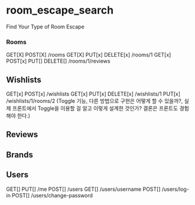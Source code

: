 # room_escape_search
Find Your Type of Room Escape

### Rooms

GET[X] POST[X] /rooms
GET[X] PUT[x] DELETE[x] /rooms/1
GET[x] POST[x] PUT[] DELETE[] /rooms/1/reviews

## Wishlists

GET[x] POST[x] /wishlists
GET[x] PUT[x] DELETE[x] /wishlists/1
PUT[x] /wishlists/1/rooms/2
(Toggle 기능, 다른 방법으로 구현은 어떻게 할 수 있을까?, 
실제 프론트에서 Toggle을 이용할 걸 알고 이렇게 설계한 것인가? 결론은 프론트도 경험해야 한다.)
<!-- is_liked[] -->

## Reviews

## Brands

## Users
GET[] PUT[] /me <!-- Private view -->
POST[] /users
GET[] /users/username <!-- Public view -->
POST[] /users/log-in
POST[] /users/change-password
<!-- POST[] /users/github -->

<!-- GET[] PUT[] /me
POST[] /users
GET[] /users/@username/reviews (공개 프로필용)
POST[] /users/log-in
POST[] /users/log-out
PUT[] /users/change-password -->
